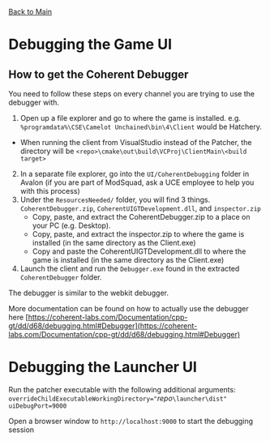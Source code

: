 [Back to Main](../README.md)

# Debugging the Game UI

## How to get the Coherent Debugger

You need to follow these steps on every channel you are trying to use the debugger with.

1. Open up a file explorer and go to where the game is installed. e.g. `%programdata%\CSE\Camelot Unchained\bin\4\Client` would be Hatchery.

- When running the client from VisualStudio instead of the Patcher, the directory will be `<repo>\cmake\out\build\VCProj\ClientMain\<build target>`

2. In a separate file explorer, go into the `UI/CoherentDebugging` folder in Avalon (if you are part of ModSquad, ask a UCE employee to help you with this process)
3. Under the `ResourcesNeeded/` folder, you will find 3 things. `CoherentDebugger.zip`, `CoherentUIGTDevelopment.dll`, and `inspector.zip`
   - Copy, paste, and extract the CoherentDebugger.zip to a place on your PC (e.g. Desktop).
   - Copy, paste, and extract the inspector.zip to where the game is installed (in the same directory as the Client.exe)
   - Copy and paste the CoherentUIGTDevelopment.dll to where the game is installed (in the same directory as the Client.exe)
4. Launch the client and run the `Debugger.exe` found in the extracted `CoherentDebugger` folder.

The debugger is similar to the webkit debugger.

More documentation can be found on how to actually use the debugger here [https://coherent-labs.com/Documentation/cpp-gt/dd/d68/debugging.html#Debugger](https://coherent-labs.com/Documentation/cpp-gt/dd/d68/debugging.html#Debugger)

# Debugging the Launcher UI

Run the patcher executable with the following additional arguments: `overrideChildExecutableWorkingDirectory="`*repo*`\launcher\dist" uiDebugPort=9000`

Open a browser window to `http://localhost:9000` to start the debugging session